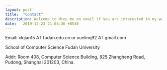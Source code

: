 ```yaml
---
layout: post
title:  "Contact"
description: Welcome to drop me an email if you are interested in my works!
date:   2019-12-23 21:03:36 +0530
---
```


Email: xlqian15 AT fudan.edu.cn or xuelinq92 AT gmail.com

School of Computer Science
Fudan University

Addr: Room 408, Computer Science Building, 825 Zhangheng Road, Pudong, Shanghai 201203, China.